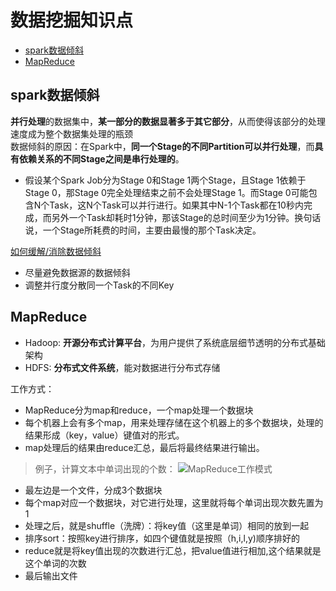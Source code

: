 # 数据挖掘知识点
* [spark数据倾斜](#spark数据倾斜)
* [MapReduce](#MapReduce)

<span id="spark数据倾斜"></span>
## spark数据倾斜
**并行处理**的数据集中，**某一部分的数据显著多于其它部分**，从而使得该部分的处理速度成为整个数据集处理的瓶颈   
数据倾斜的原因：在Spark中，**同一个Stage的不同Partition可以并行处理**，而**具有依赖关系的不同Stage之间是串行处理的**。  
* 假设某个Spark Job分为Stage 0和Stage 1两个Stage，且Stage 1依赖于Stage 0，那Stage 0完全处理结束之前不会处理Stage 1。而Stage 0可能包含N个Task，这N个Task可以并行进行。如果其中N-1个Task都在10秒内完成，而另外一个Task却耗时1分钟，那该Stage的总时间至少为1分钟。换句话说，一个Stage所耗费的时间，主要由最慢的那个Task决定。   

[如何缓解/消除数据倾斜](https://www.cnblogs.com/cssdongl/p/6594298.html)
* 尽量避免数据源的数据倾斜
* 调整并行度分散同一个Task的不同Key

<span id="MapReduce"></span>
## MapReduce
* Hadoop: **开源分布式计算平台**，为用户提供了系统底层细节透明的分布式基础架构
* HDFS: **分布式文件系统**，能对数据进行分布式存储

工作方式：
* MapReduce分为map和reduce，一个map处理一个数据块
* 每个机器上会有多个map，用来处理存储在这个机器上的多个数据块，处理的结果形成（key，value）键值对的形式。
* map处理后的结果由reduce汇总，最后将最终结果进行输出。

> 例子，计算文本中单词出现的个数：
![MapReduce工作模式](https://i.ibb.co/FqVWHK9/Mapreduce.png)

* 最左边是一个文件，分成3个数据块
* 每个map对应一个数据块，对它进行处理，这里就将每个单词出现次数先置为1
* 处理之后，就是shuffle（洗牌）：将key值（这里是单词）相同的放到一起
* 排序sort：按照key进行排序，如四个键值就是按照（h,i,l,y)顺序排好的
* reduce就是将key值出现的次数进行汇总，把value值进行相加,这个结果就是这个单词的次数
* 最后输出文件
